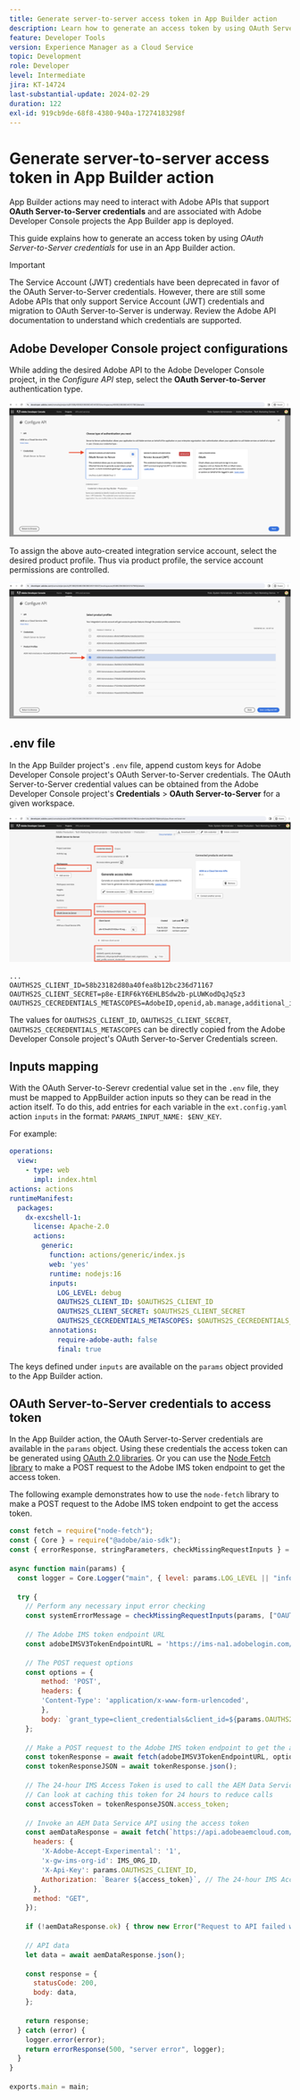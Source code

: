 ```yaml
---
title: Generate server-to-server access token in App Builder action
description: Learn how to generate an access token by using OAuth Server-to-Server credentials for use in an App Builder action.
feature: Developer Tools
version: Experience Manager as a Cloud Service
topic: Development
role: Developer
level: Intermediate
jira: KT-14724
last-substantial-update: 2024-02-29
duration: 122
exl-id: 919cb9de-68f8-4380-940a-17274183298f
---
```

# Generate server-to-server access token in App Builder action

App Builder actions may need to interact with Adobe APIs that support **OAuth Server-to-Server credentials** and are associated with Adobe Developer Console projects the App Builder app is deployed.

This guide explains how to generate an access token by using _OAuth Server-to-Server credentials_ for use in an App Builder action.

>[!IMPORTANT]
>
> The Service Account (JWT) credentials have been deprecated in favor of the OAuth Server-to-Server credentials. However, there are still some Adobe APIs that only support Service Account (JWT) credentials and migration to OAuth Server-to-Server is underway. Review the Adobe API documentation to understand which credentials are supported.

## Adobe Developer Console project configurations

While adding the desired Adobe API to the Adobe Developer Console project, in the _Configure API_ step, select the **OAuth Server-to-Server** authentication type.

![Adobe Developer Console - OAuth Server-to-Server](./assets/s2s-auth/oauth-server-to-server.png)

To assign the above auto-created integration service account, select the desired product profile. Thus via product profile, the service account permissions are controlled.

![Adobe Developer Console - Product Profile](./assets/s2s-auth/select-product-profile.png)

## .env file

In the App Builder project's `.env` file, append custom keys for Adobe Developer Console project's OAuth Server-to-Server credentials. The OAuth Server-to-Server credential values can be obtained from the Adobe Developer Console project's __Credentials__ > __OAuth Server-to-Server__ for a given workspace.

![Adobe Developer Console OAuth Server-to-Server Credentials](./assets/s2s-auth/oauth-server-to-server-credentials.png)

```
...
OAUTHS2S_CLIENT_ID=58b23182d80a40fea8b12bc236d71167
OAUTHS2S_CLIENT_SECRET=p8e-EIRF6kY6EHLBSdw2b-pLUWKodDqJqSz3
OAUTHS2S_CECREDENTIALS_METASCOPES=AdobeID,openid,ab.manage,additional_info.projectedProductContext,read_organizations,read_profile,account_cluster.read
```

The values for `OAUTHS2S_CLIENT_ID`, `OAUTHS2S_CLIENT_SECRET`, `OAUTHS2S_CECREDENTIALS_METASCOPES` can be directly copied from the Adobe Developer Console project's OAuth Server-to-Server Credentials screen.

## Inputs mapping

With the OAuth Server-to-Serevr credential value set in the `.env` file, they must be mapped to AppBuilder action inputs so they can be read in the action itself. To do this, add entries for each variable in the `ext.config.yaml` action `inputs` in the format: `PARAMS_INPUT_NAME: $ENV_KEY`.

For example:

```yaml
operations:
  view:
    - type: web
      impl: index.html
actions: actions
runtimeManifest:
  packages:
    dx-excshell-1:
      license: Apache-2.0
      actions:
        generic:
          function: actions/generic/index.js
          web: 'yes'
          runtime: nodejs:16
          inputs:
            LOG_LEVEL: debug
            OAUTHS2S_CLIENT_ID: $OAUTHS2S_CLIENT_ID
            OAUTHS2S_CLIENT_SECRET: $OAUTHS2S_CLIENT_SECRET
            OAUTHS2S_CECREDENTIALS_METASCOPES: $OAUTHS2S_CECREDENTIALS_METASCOPES
          annotations:
            require-adobe-auth: false
            final: true
```

The keys defined under `inputs` are available on the `params` object provided to the App Builder action.

## OAuth Server-to-Server credentials to access token

In the App Builder action, the OAuth Server-to-Server credentials are available in the `params` object. Using these credentials the access token can be generated using [OAuth 2.0 libraries](https://oauth.net/code/). Or you can use the [Node Fetch library](https://www.npmjs.com/package/node-fetch) to make a POST request to the Adobe IMS token endpoint to get the access token.

The following example demonstrates how to use the `node-fetch` library to make a POST request to the Adobe IMS token endpoint to get the access token.

```javascript
const fetch = require("node-fetch");
const { Core } = require("@adobe/aio-sdk");
const { errorResponse, stringParameters, checkMissingRequestInputs } = require("../utils");

async function main(params) {
  const logger = Core.Logger("main", { level: params.LOG_LEVEL || "info" });

  try {
    // Perform any necessary input error checking
    const systemErrorMessage = checkMissingRequestInputs(params, ["OAUTHS2S_CLIENT_ID", "OAUTHS2S_CLIENT_SECRET", "OAUTHS2S_CECREDENTIALS_METASCOPES"], []);

    // The Adobe IMS token endpoint URL
    const adobeIMSV3TokenEndpointURL = 'https://ims-na1.adobelogin.com/ims/token/v3';

    // The POST request options
    const options = {
        method: 'POST',
        headers: {
        'Content-Type': 'application/x-www-form-urlencoded',
        },
        body: `grant_type=client_credentials&client_id=${params.OAUTHS2S_CLIENT_ID}&client_secret=${params.OAUTHS2S_CLIENT_SECRET}&scope=${params.OAUTHS2S_CECREDENTIALS_METASCOPES}`,
    };

    // Make a POST request to the Adobe IMS token endpoint to get the access token
    const tokenResponse = await fetch(adobeIMSV3TokenEndpointURL, options);
    const tokenResponseJSON = await tokenResponse.json();

    // The 24-hour IMS Access Token is used to call the AEM Data Service API
    // Can look at caching this token for 24 hours to reduce calls
    const accessToken = tokenResponseJSON.access_token;

    // Invoke an AEM Data Service API using the access token
    const aemDataResponse = await fetch(`https://api.adobeaemcloud.com/adobe/stats/statistics/contentRequestsQuota?imsOrgId=${IMS_ORG_ID}&current=true`, {
      headers: {
        'X-Adobe-Accept-Experimental': '1',
        'x-gw-ims-org-id': IMS_ORG_ID,
        'X-Api-Key': params.OAUTHS2S_CLIENT_ID,
        Authorization: `Bearer ${access_token}`, // The 24-hour IMS Access Token
      },
      method: "GET",
    });

    if (!aemDataResponse.ok) { throw new Error("Request to API failed with status code " + aemDataResponse.status);}

    // API data
    let data = await aemDataResponse.json();

    const response = {
      statusCode: 200,
      body: data,
    };

    return response;
  } catch (error) {
    logger.error(error);
    return errorResponse(500, "server error", logger);
  }
}

exports.main = main;
```
